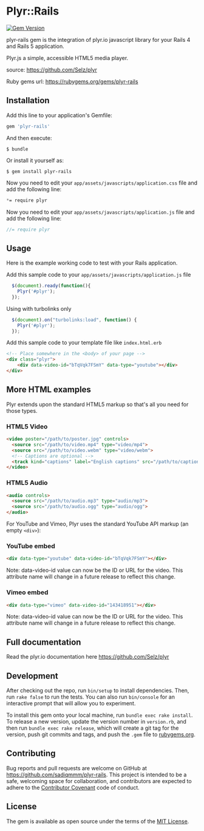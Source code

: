 # Plyr::Rails
[![Gem Version](https://badge.fury.io/rb/plyr-rails.svg)](http://badge.fury.io/rb/plyr-rails)

plyr-rails gem is the integration of plyr.io javascript library for your Rails 4 and Rails 5 application.


Plyr.js a simple, accessible HTML5 media player.

source: https://github.com/Selz/plyr

Ruby gems url: https://rubygems.org/gems/plyr-rails

## Installation

Add this line to your application's Gemfile:

```ruby
gem 'plyr-rails'
```

And then execute:

    $ bundle

Or install it yourself as:

    $ gem install plyr-rails

Now you need to edit your `app/assets/javascripts/application.css` file and add the following line:

``` css
*= require plyr
```

Now you need to edit your `app/assets/javascripts/application.js` file and add the following line:

``` javascript
//= require plyr
```

## Usage

Here is the example working code to test with your Rails application.

Add this sample code to your `app/assets/javascripts/application.js` file

``` javascript
  $(document).ready(function(){  
    Plyr('#plyr');	
  });

```

Using with turbolinks only

``` javascript
  $(document).on("turbolinks:load", function() {
    Plyr('#plyr');	
  });

```

Add this sample code to your template file like `index.html.erb`

``` html
<!-- Place somewhere in the <body> of your page -->
<div class="plyr">
    <div data-video-id="bTqVqk7FSmY" data-type="youtube"></div>
</div>
```

## More HTML examples
Plyr extends upon the standard HTML5 markup so that's all you need for those types.


### HTML5 Video

``` html
<video poster="/path/to/poster.jpg" controls>
  <source src="/path/to/video.mp4" type="video/mp4">
  <source src="/path/to/video.webm" type="video/webm">
  <!-- Captions are optional -->
  <track kind="captions" label="English captions" src="/path/to/captions.vtt" srclang="en" default>
</video>
```
### HTML5 Audio

``` html
<audio controls>
  <source src="/path/to/audio.mp3" type="audio/mp3">
  <source src="/path/to/audio.ogg" type="audio/ogg">
</audio>
```
For YouTube and Vimeo, Plyr uses the standard YouTube API markup (an empty `<div>`):

### YouTube embed

``` html
<div data-type="youtube" data-video-id="bTqVqk7FSmY"></div>
```

Note: data-video-id value can now be the ID or URL for the video. This attribute name will change in a future release to reflect this change.

### Vimeo embed

``` html
<div data-type="vimeo" data-video-id="143418951"></div>
```
Note: data-video-id value can now be the ID or URL for the video. This attribute name will change in a future release to reflect this change.

## Full documentation 

Read the plyr.io documentation here https://github.com/Selz/plyr

## Development

After checking out the repo, run `bin/setup` to install dependencies. Then, run `rake false` to run the tests. You can also run `bin/console` for an interactive prompt that will allow you to experiment.

To install this gem onto your local machine, run `bundle exec rake install`. To release a new version, update the version number in `version.rb`, and then run `bundle exec rake release`, which will create a git tag for the version, push git commits and tags, and push the `.gem` file to [rubygems.org](https://rubygems.org).

## Contributing

Bug reports and pull requests are welcome on GitHub at https://github.com/sadiqmmm/plyr-rails. This project is intended to be a safe, welcoming space for collaboration, and contributors are expected to adhere to the [Contributor Covenant](contributor-covenant.org) code of conduct.


## License

The gem is available as open source under the terms of the [MIT License](http://opensource.org/licenses/MIT).


